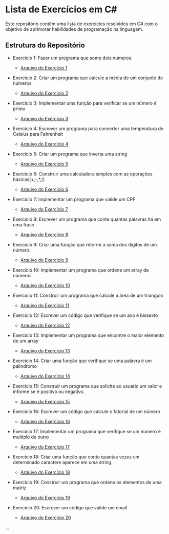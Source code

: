 # Lista de Exercícios em C#

Este repositório contém uma lista de exercícios resolvidos em C# com o objetivo de aprimorar habilidades de programação na linguagem.

## Estrutura do Repositório

- Exercício 1: Fazer um programa que some dois numeros.

  - [Arquivo do Exercício 1](Exercicio1.cs)  

- Exercício 2: Criar um programa que calcule a média de um conjunto de números

  - [Arquivo do Exercício 2](Exercicio2.cs)
 
- Exercício 3: Implementar uma função para verificar se um número é primo

  -   [Arquivo do Exercício 3](Exercicio3.cs)

- Exercício 4: Escrever um programa para converter uma temperatura de Celsius para Fahrenheit

  -   [Arquivo do Exercício 4](Exercicio4.cs)

- Exercício 5: Criar um programa que inverta uma string

  -   [Arquivo do Exercício 5](Exercicio5.cs)

- Exercício 6: Construir uma calculadora simples com as operações básicas(+,-,*,/)

  -   [Arquivo do Exercício 6](Exercicio6.cs)

- Exercício 7: Implementar um programa que valide um CPF

  -   [Arquivo do Exercício 7](Exercicio7.cs)

- Exercício 8: Escrever um programa que conte quantas palavras há em uma frase

  -   [Arquivo do Exercício 8](Exercicio8.cs)

- Exercício 9: Criar uma função que retorne a soma dos digitos de um número.

  -   [Arquivo do Exercício 9](Exercicio9.cs)

- Exercício 10: Implementar um programa que ordene um array de números

  -   [Arquivo do Exercício 10](Exercicio10.cs)

- Exercício 11: Construir um programa que calcule a área de um triangulo

  -   [Arquivo do Exercício 11](Exercicio11.cs)

- Exercício 12: Escrever um código que verifique se um ano é bissexto

  -   [Arquivo do Exercício 12](Exercicio12.cs)

- Exercício 13: Implementar um programa que encontre o maior elemento de um array

  -   [Arquivo do Exercício 13](Exercicio13.cs)

- Exercício 14: Criar uma função que verifique se uma palavra é um palindromo

  -   [Arquivo do Exercício 14](Exercicio14.cs)

- Exercício 15: Construir um programa que solicite ao usuario um valor e informe se é positivo ou negativo.

  -   [Arquivo do Exercício 15](Exercicio15.cs)

- Exercício 16: Escrever um código que calcule o fatorial de um número

  -   [Arquivo do Exercício 16](Exercicio16.cs)

- Exercício 17: Implementar um programa que verifique se um numero é multiplo de outro

  -   [Arquivo do Exercício 17](Exercicio17.cs)

- Exercício 18: Criar uma função que conte quantas vezes um determinado caractere aparece em uma string

  -   [Arquivo do Exercício 18](Exercicio18.cs)

- Exercício 19: Construir um programa que ordene os elementos de uma matriz

  -   [Arquivo do Exercício 19](Exercicio19.cs)

- Exercício 20: Escrever um código que valide um email

  -   [Arquivo do Exercício 20](Exercicio20.cs)
  
...
